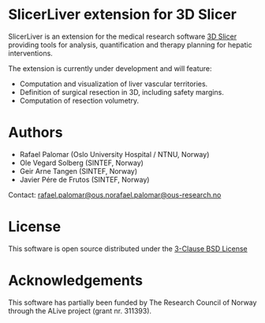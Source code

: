 # SlicerLiver extension for 3D Slicer

SlicerLiver is an extension for the medical research software [3D
Slicer](https://slicer.org "3D Slicer") providing tools for analysis,
quantification and therapy planning for hepatic interventions.

The extension is currently under development and will feature:

- Computation and visualization of liver vascular territories.
- Definition of surgical resection in 3D, including safety margins.
- Computation of resection volumetry.

# Authors

- Rafael Palomar (Oslo University Hospital / NTNU, Norway)
- Ole Vegard Solberg (SINTEF, Norway)
- Geir Arne Tangen (SINTEF, Norway)
- Javier Pére de Frutos (SINTEF, Norway)

Contact: [rafael.palomar@ous.no](mailto:rafael.palomar@ous-research.no "rafael.palomar at ous.no")rafael.palomar@ous-research.no

# License

 This software is open source distributed under the [3-Clause BSD License](https://github.com/ALive-research/Slicer-Liver/blob/31278dadf0f0f8351c82eb8f7c548ee4f9da1397/LICENSE "3-Clause BSD License")

# Acknowledgements

This software has partially been funded by The Research Council of Norway through the ALive project (grant nr. 311393).

